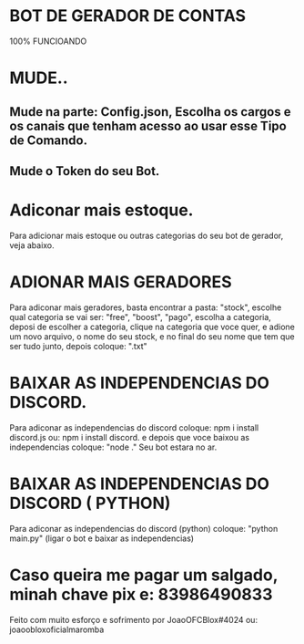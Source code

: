 # BOT DE GERADOR DE CONTAS
100% FUNCIOANDO

# MUDE..
## Mude na parte: Config.json, Escolha os cargos e os canais que tenham acesso ao usar esse Tipo de Comando.
## Mude o Token do seu Bot.

# Adiconar mais estoque.
Para adicionar mais estoque ou outras categorias do seu bot de gerador, veja abaixo.
# ADIONAR MAIS GERADORES 
Para adiconar mais geradores, basta encontrar a pasta: "stock", escolhe qual categoria se vai ser: "free", "boost", "pago", escolha a categoria, deposi de escolher a categoria, clique na categoria que voce quer, e adione um novo arquivo, 
o nome do seu stock, e no final do seu nome que tem que ser tudo junto, depois 
coloque: ".txt"

# BAIXAR AS INDEPENDENCIAS DO DISCORD.
Para adiconar as independencias do discord coloque:
npm i install discord.js ou: npm i install discord.
e depois que voce baixou as independencias coloque: "node ." Seu bot estara no ar.
# BAIXAR AS INDEPENDENCIAS DO DISCORD ( PYTHON)
Para adiconar as independencias do discord (python) coloque:
"python main.py" (ligar o bot e baixar as independencias)

# Caso queira me pagar um salgado, minah chave pix e: 83986490833
Feito com muito esforço e sofrimento por JoaoOFCBlox#4024 ou: joaoobloxoficialmaromba
